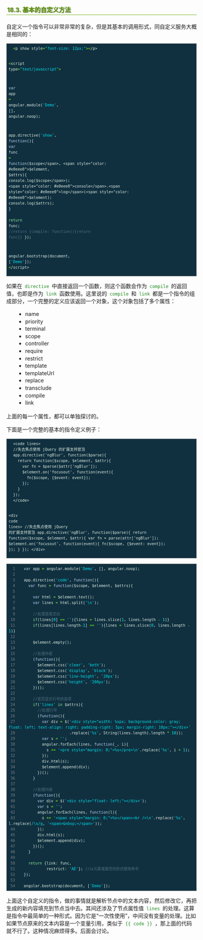 <h2 style=" border-bottom: 1px solid #69ab01; color: #5e9802; padding: 2px; text-shadow: 1px 1px 1px gray; margin: 20px auto; font-size: medium;">18.3. 基本的自定义方法</h2>

<p style="margin: 15px 0;">
自定义一个指令可以非常非常的复杂，但是其基本的调用形式，同自定义服务大概是相同的：
</p>

<div class="highlight" style="background: #103040"><pre style=" white-space: pre-wrap; word-wrap: break-word; border: 1px solid #888; font-size: small; line-height: 1.5em; padding: 5px;; color: #e0eee0; background: #103040;">  <span style="color: #7fff00">&lt;</span><span style="color: #e0eee0">p</span> <span style="color: #e0eee0">show</span> <span style="color: #e0eee0">style</span><span style="color: #7fff00">=</span><span style="color: #00e5ee">&quot;font-size: 12px;&quot;</span><span style="color: #7fff00">&gt;&lt;</span>/p&gt;
  
  <span style="color: #7fff00">&lt;</span><span style="color: #e0eee0">script</span> <span style="color: #e0eee0">type</span><span style="color: #7fff00">=</span><span style="color: #00e5ee">&quot;text/javascript&quot;</span><span style="color: #7fff00">&gt;</span>
  
  <span style="color: #bcd2ee">var</span> <span style="color: #e0eee0">app</span> <span style="color: #7fff00">=</span> <span style="color: #e0eee0">angular</span>.<span style="color: #e0eee0">module</span>(<span style="color: #00e5ee">&#39;Demo&#39;</span>, [], <span style="color: #e0eee0">angular</span>.<span style="color: #e0eee0">noop</span>);
  
  <span style="color: #e0eee0">app</span>.<span style="color: #e0eee0">directive</span>(<span style="color: #00e5ee">&#39;show&#39;</span>, <span style="color: #bcd2ee">function</span>(){
    <span style="color: #bcd2ee">var</span> <span style="color: #e0eee0">func</span> <span style="color: #7fff00">=</span> <span style="color: #bcd2ee">function</span>(<span style="color: #e0eee0">$scope</span>, <span style="color: #e0eee0">$element</span>, <span style="color: #e0eee0">$attrs</span>){
      <span style="color: #e0eee0">console</span>.<span style="color: #e0eee0">log</span>(<span style="color: #e0eee0">$scope</span>);
      <span style="color: #e0eee0">console</span>.<span style="color: #e0eee0">log</span>(<span style="color: #e0eee0">$element</span>);
      <span style="color: #e0eee0">console</span>.<span style="color: #e0eee0">log</span>(<span style="color: #e0eee0">$attrs</span>);
    }    
    <span style="color: #90ee90">return</span> <span style="color: #e0eee0">func</span>;
    <span style="color: #507080">//return {compile: function(){return func}}</span>
  });
  
  <span style="color: #e0eee0">angular</span>.<span style="color: #e0eee0">bootstrap</span>(<span style="color: #e0eee0">document</span>, [<span style="color: #00e5ee">&#39;Demo&#39;</span>]);
  <span style="color: #7fff00">&lt;</span>/script&gt;
</pre></div>


<p style="margin: 15px 0;">
如果在 <code style="margin: auto 3px; color: #228b22; font-family: monospace; ">directive</code> 中直接返回一个函数，则这个函数会作为 <code style="margin: auto 3px; color: #228b22; font-family: monospace; ">compile</code> 的返回值，也即是作为 <code style="margin: auto 3px; color: #228b22; font-family: monospace; ">link</code> 函数使用。这里说的 <code style="margin: auto 3px; color: #228b22; font-family: monospace; ">compile</code> 和 <code style="margin: auto 3px; color: #228b22; font-family: monospace; ">link</code> 都是一个指令的组成部分，一个完整的定义应该返回一个对象，这个对象包括了多个属性：
</p>

<ul style="line-height: 1.4em; padding: 0px; padding-left: 20px; margin: auto 30px;">
<li>name
</li>
<li>priority
</li>
<li>terminal
</li>
<li>scope
</li>
<li>controller
</li>
<li>require
</li>
<li>restrict
</li>
<li>template
</li>
<li>templateUrl
</li>
<li>replace
</li>
<li>transclude
</li>
<li>compile
</li>
<li>link
</li>
</ul>

<p style="margin: 15px 0;">
上面的每一个属性，都可以单独探讨的。
</p>
<p style="margin: 15px 0;">
下面是一个完整的基本的指令定义例子：
</p>

<div class="highlight" style="background: #103040"><pre style=" white-space: pre-wrap; word-wrap: break-word; border: 1px solid #888; font-size: small; line-height: 1.5em; padding: 5px;; color: #e0eee0; background: #103040;">  <span style="color: #e0eee0">&lt;code</span> <span style="color: #e0eee0">lines&gt;</span>
  //失去焦点使用 jQuery 的扩展支持冒泡
  app.directive(&#39;ngBlur&#39;, function($parse){
    return function($scope, $element, $attr){
      var fn = $parse($attr[&#39;ngBlur&#39;]);
      $element.on(&#39;focusout&#39;, function(event){
        fn($scope, {$event: event});
      });
    }
  });
  <span style="color: #e0eee0">&lt;/code&gt;</span>
  
  <span style="color: #e0eee0">&lt;div</span> <span style="color: #e0eee0">code</span> <span style="color: #e0eee0">lines&gt;</span>
  //失去焦点使用 jQuery 的扩展支持冒泡
  app.directive(&#39;ngBlur&#39;, function($parse){
    return function($scope, $element, $attr){
      var fn = $parse($attr[&#39;ngBlur&#39;]);
      $element.on(&#39;focusout&#39;, function(event){
        fn($scope, {$event: event});
      });
    }
  });
  <span style="color: #e0eee0">&lt;/div&gt;</span>
</pre></div>



<div class="highlight" style="background: #103040"><pre style=" white-space: pre-wrap; word-wrap: break-word; border: 1px solid #888; font-size: small; line-height: 1.5em; padding: 5px;; color: #e0eee0; background: #103040;"><span style="color: gray; padding: 0 5px 0 5px"> 1</span>   <span style="color: #bcd2ee">var</span> <span style="color: #e0eee0">app</span> <span style="color: #7fff00">=</span> <span style="color: #e0eee0">angular</span>.<span style="color: #e0eee0">module</span>(<span style="color: #00e5ee">&#39;Demo&#39;</span>, [], <span style="color: #e0eee0">angular</span>.<span style="color: #e0eee0">noop</span>);
<span style="color: gray; padding: 0 5px 0 5px"> 2</span>   
<span style="color: gray; padding: 0 5px 0 5px"> 3</span>   <span style="color: #e0eee0">app</span>.<span style="color: #e0eee0">directive</span>(<span style="color: #00e5ee">&#39;code&#39;</span>, <span style="color: #bcd2ee">function</span>(){
<span style="color: gray; padding: 0 5px 0 5px"> 4</span>     <span style="color: #bcd2ee">var</span> <span style="color: #e0eee0">func</span> <span style="color: #7fff00">=</span> <span style="color: #bcd2ee">function</span>(<span style="color: #e0eee0">$scope</span>, <span style="color: #e0eee0">$element</span>, <span style="color: #e0eee0">$attrs</span>){
<span style="color: gray; padding: 0 5px 0 5px"> 5</span>   
<span style="color: gray; padding: 0 5px 0 5px"> 6</span>       <span style="color: #bcd2ee">var</span> <span style="color: #e0eee0">html</span> <span style="color: #7fff00">=</span> <span style="color: #e0eee0">$element</span>.<span style="color: #e0eee0">text</span>();
<span style="color: gray; padding: 0 5px 0 5px"> 7</span>       <span style="color: #bcd2ee">var</span> <span style="color: #e0eee0">lines</span> <span style="color: #7fff00">=</span> <span style="color: #e0eee0">html</span>.<span style="color: #e0eee0">split</span>(<span style="color: #00e5ee">&#39;\n&#39;</span>);
<span style="color: gray; padding: 0 5px 0 5px"> 8</span>   
<span style="color: gray; padding: 0 5px 0 5px"> 9</span>       <span style="color: #507080">//处理首尾空白</span>
<span style="color: gray; padding: 0 5px 0 5px">10</span>       <span style="color: #90ee90">if</span>(<span style="color: #e0eee0">lines</span>[<span style="color: #00ffff">0</span>] <span style="color: #7fff00">==</span> <span style="color: #00e5ee">&#39;&#39;</span>){<span style="color: #e0eee0">lines</span> <span style="color: #7fff00">=</span> <span style="color: #e0eee0">lines</span>.<span style="color: #e0eee0">slice</span>(<span style="color: #00ffff">1</span>, <span style="color: #e0eee0">lines</span>.<span style="color: #e0eee0">length</span> <span style="color: #7fff00">-</span> <span style="color: #00ffff">1</span>)}
<span style="color: gray; padding: 0 5px 0 5px">11</span>       <span style="color: #90ee90">if</span>(<span style="color: #e0eee0">lines</span>[<span style="color: #e0eee0">lines</span>.<span style="color: #e0eee0">length</span><span style="color: #7fff00">-</span><span style="color: #00ffff">1</span>] <span style="color: #7fff00">==</span> <span style="color: #00e5ee">&#39;&#39;</span>){<span style="color: #e0eee0">lines</span> <span style="color: #7fff00">=</span> <span style="color: #e0eee0">lines</span>.<span style="color: #e0eee0">slice</span>(<span style="color: #00ffff">0</span>, <span style="color: #e0eee0">lines</span>.<span style="color: #e0eee0">length</span> <span style="color: #7fff00">-</span> <span style="color: #00ffff">1</span>)}
<span style="color: gray; padding: 0 5px 0 5px">12</span>   
<span style="color: gray; padding: 0 5px 0 5px">13</span>       <span style="color: #e0eee0">$element</span>.<span style="color: #e0eee0">empty</span>();
<span style="color: gray; padding: 0 5px 0 5px">14</span>   
<span style="color: gray; padding: 0 5px 0 5px">15</span>       <span style="color: #507080">//处理外框</span>
<span style="color: gray; padding: 0 5px 0 5px">16</span>       (<span style="color: #bcd2ee">function</span>(){
<span style="color: gray; padding: 0 5px 0 5px">17</span>         <span style="color: #e0eee0">$element</span>.<span style="color: #e0eee0">css</span>(<span style="color: #00e5ee">&#39;clear&#39;</span>, <span style="color: #00e5ee">&#39;both&#39;</span>);
<span style="color: gray; padding: 0 5px 0 5px">18</span>         <span style="color: #e0eee0">$element</span>.<span style="color: #e0eee0">css</span>(<span style="color: #00e5ee">&#39;display&#39;</span>, <span style="color: #00e5ee">&#39;block&#39;</span>);
<span style="color: gray; padding: 0 5px 0 5px">19</span>         <span style="color: #e0eee0">$element</span>.<span style="color: #e0eee0">css</span>(<span style="color: #00e5ee">&#39;line-height&#39;</span>, <span style="color: #00e5ee">&#39;20px&#39;</span>);
<span style="color: gray; padding: 0 5px 0 5px">20</span>         <span style="color: #e0eee0">$element</span>.<span style="color: #e0eee0">css</span>(<span style="color: #00e5ee">&#39;height&#39;</span>, <span style="color: #00e5ee">&#39;200px&#39;</span>);
<span style="color: gray; padding: 0 5px 0 5px">21</span>       })();
<span style="color: gray; padding: 0 5px 0 5px">22</span>   
<span style="color: gray; padding: 0 5px 0 5px">23</span>       <span style="color: #507080">//是否显示行号的选项</span>
<span style="color: gray; padding: 0 5px 0 5px">24</span>       <span style="color: #90ee90">if</span>(<span style="color: #00e5ee">&#39;lines&#39;</span> <span style="color: #90ee90">in</span> <span style="color: #e0eee0">$attrs</span>){
<span style="color: gray; padding: 0 5px 0 5px">25</span>         <span style="color: #507080">//处理行号</span>
<span style="color: gray; padding: 0 5px 0 5px">26</span>         (<span style="color: #bcd2ee">function</span>(){
<span style="color: gray; padding: 0 5px 0 5px">27</span>           <span style="color: #bcd2ee">var</span> <span style="color: #e0eee0">div</span> <span style="color: #7fff00">=</span> <span style="color: #e0eee0">$</span>(<span style="color: #00e5ee">&#39;&lt;div style=&quot;width: %spx; background-color: gray; float: left; text-align: right; padding-right: 5px; margin-right: 10px;&quot;&gt;&lt;/div&gt;&#39;</span>
<span style="color: gray; padding: 0 5px 0 5px">28</span>                       .<span style="color: #e0eee0">replace</span>(<span style="color: #00e5ee">&#39;%s&#39;</span>, <span style="color: #e0eee0">String</span>(<span style="color: #e0eee0">lines</span>.<span style="color: #e0eee0">length</span>).<span style="color: #e0eee0">length</span> <span style="color: #7fff00">*</span> <span style="color: #00ffff">10</span>));
<span style="color: gray; padding: 0 5px 0 5px">29</span>           <span style="color: #bcd2ee">var</span> <span style="color: #e0eee0">s</span> <span style="color: #7fff00">=</span> <span style="color: #00e5ee">&#39;&#39;</span>;
<span style="color: gray; padding: 0 5px 0 5px">30</span>           <span style="color: #e0eee0">angular</span>.<span style="color: #e0eee0">forEach</span>(<span style="color: #e0eee0">lines</span>, <span style="color: #bcd2ee">function</span>(<span style="color: #e0eee0">_</span>, <span style="color: #e0eee0">i</span>){
<span style="color: gray; padding: 0 5px 0 5px">31</span>             <span style="color: #e0eee0">s</span> <span style="color: #7fff00">+=</span> <span style="color: #00e5ee">&#39;&lt;pre style=&quot;margin: 0;&quot;&gt;%s&lt;/pre&gt;\n&#39;</span>.<span style="color: #e0eee0">replace</span>(<span style="color: #00e5ee">&#39;%s&#39;</span>, <span style="color: #e0eee0">i</span> <span style="color: #7fff00">+</span> <span style="color: #00ffff">1</span>);
<span style="color: gray; padding: 0 5px 0 5px">32</span>           });
<span style="color: gray; padding: 0 5px 0 5px">33</span>           <span style="color: #e0eee0">div</span>.<span style="color: #e0eee0">html</span>(<span style="color: #e0eee0">s</span>);
<span style="color: gray; padding: 0 5px 0 5px">34</span>           <span style="color: #e0eee0">$element</span>.<span style="color: #e0eee0">append</span>(<span style="color: #e0eee0">div</span>);
<span style="color: gray; padding: 0 5px 0 5px">35</span>         })();
<span style="color: gray; padding: 0 5px 0 5px">36</span>       }
<span style="color: gray; padding: 0 5px 0 5px">37</span>   
<span style="color: gray; padding: 0 5px 0 5px">38</span>       <span style="color: #507080">//处理内容</span>
<span style="color: gray; padding: 0 5px 0 5px">39</span>       (<span style="color: #bcd2ee">function</span>(){
<span style="color: gray; padding: 0 5px 0 5px">40</span>         <span style="color: #bcd2ee">var</span> <span style="color: #e0eee0">div</span> <span style="color: #7fff00">=</span> <span style="color: #e0eee0">$</span>(<span style="color: #00e5ee">&#39;&lt;div style=&quot;float: left;&quot;&gt;&lt;/div&gt;&#39;</span>);
<span style="color: gray; padding: 0 5px 0 5px">41</span>         <span style="color: #bcd2ee">var</span> <span style="color: #e0eee0">s</span> <span style="color: #7fff00">=</span> <span style="color: #00e5ee">&#39;&#39;</span>;
<span style="color: gray; padding: 0 5px 0 5px">42</span>         <span style="color: #e0eee0">angular</span>.<span style="color: #e0eee0">forEach</span>(<span style="color: #e0eee0">lines</span>, <span style="color: #bcd2ee">function</span>(<span style="color: #e0eee0">l</span>){
<span style="color: gray; padding: 0 5px 0 5px">43</span>           <span style="color: #e0eee0">s</span> <span style="color: #7fff00">+=</span> <span style="color: #00e5ee">&#39;&lt;span style=&quot;margin: 0;&quot;&gt;%s&lt;/span&gt;&lt;br /&gt;\n&#39;</span>.<span style="color: #e0eee0">replace</span>(<span style="color: #00e5ee">&#39;%s&#39;</span>, <span style="color: #e0eee0">l</span>.<span style="color: #e0eee0">replace</span>(<span style="color: #00e5ee">/\s/g</span>, <span style="color: #00e5ee">&#39;&lt;span&gt;&amp;nbsp;&lt;/span&gt;&#39;</span>));
<span style="color: gray; padding: 0 5px 0 5px">44</span>         });
<span style="color: gray; padding: 0 5px 0 5px">45</span>         <span style="color: #e0eee0">div</span>.<span style="color: #e0eee0">html</span>(<span style="color: #e0eee0">s</span>);
<span style="color: gray; padding: 0 5px 0 5px">46</span>         <span style="color: #e0eee0">$element</span>.<span style="color: #e0eee0">append</span>(<span style="color: #e0eee0">div</span>);
<span style="color: gray; padding: 0 5px 0 5px">47</span>       })();
<span style="color: gray; padding: 0 5px 0 5px">48</span>     }
<span style="color: gray; padding: 0 5px 0 5px">49</span>   
<span style="color: gray; padding: 0 5px 0 5px">50</span>     <span style="color: #90ee90">return</span> {<span style="color: #e0eee0">link</span><span style="color: #7fff00">:</span> <span style="color: #e0eee0">func</span>,
<span style="color: gray; padding: 0 5px 0 5px">51</span>             <span style="color: #e0eee0">restrict</span><span style="color: #7fff00">:</span> <span style="color: #00e5ee">&#39;AE&#39;</span>}; <span style="color: #507080">//以元素或属性的形式使用命令</span>
<span style="color: gray; padding: 0 5px 0 5px">52</span>   });
<span style="color: gray; padding: 0 5px 0 5px">53</span>   
<span style="color: gray; padding: 0 5px 0 5px">54</span>   <span style="color: #e0eee0">angular</span>.<span style="color: #e0eee0">bootstrap</span>(<span style="color: #e0eee0">document</span>, [<span style="color: #00e5ee">&#39;Demo&#39;</span>]);
</pre></div>


<p style="margin: 15px 0;">
上面这个自定义的指令，做的事情就是解析节点中的文本内容，然后修改它，再把生成的新内容填充到节点当中去。其间还涉及了节点属性值 <code style="margin: auto 3px; color: #228b22; font-family: monospace; ">lines</code> 的处理。这算是指令中最简单的一种形式。因为它是“一次性使用”，中间没有变量的处理。比如如果节点原来的文本内容是一个变量引用，类似于 <code style="margin: auto 3px; color: #228b22; font-family: monospace; ">{{ code }}</code> ，那上面的代码就不行了。这种情况麻烦得多。后面会讨论。
</p>